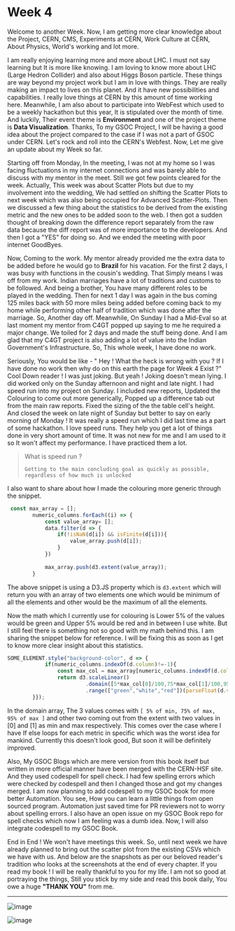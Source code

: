 # Week 4

Welcome to another Week. Now, I am getting more clear knowledge about the Project, CERN, CMS, Experiments at CERN, Work Culture at CERN, About Physics, World's working and lot more. 

I am really enjoying learning more and more about LHC. I must not say learning but It is more like knowing. I am loving to know more about LHC (Large Hedron Collider) and also about Higgs Boson particle. These things are way beyond my project work but I am in love with things. They are really making an impact to lives on this planet. And it have new possibilities and capabilities. I really love things at CERN by this amount of time working here. 
Meanwhile, I am also about to participate into WebFest which used to be a weekly hackathon but this year, It is stipulated over the month of time. And luckily, Their event theme is **Environment** and one of the project theme is **Data Visualization**. Thanks, To my GSOC Project, I will be having a good idea about the project compared to the case if I was not a part of GSOC under CERN. Let's rock and roll into the CERN's Webfest. Now, Let me give an update about my Week so far.

Starting off from Monday, In the meeting, I was not at my home so I was facing fluctuations in my internet connections and was barely able to discuss with my mentor in the meet. Still we got few points cleared for the week. Actually, This week was about Scatter Plots but due to my involvement into the wedding, We had settled on shifting the Scatter Plots to next week which was also being occupied for Advanced Scatter-Plots. Then we discussed a few thing about the statistics to be derived from the existing metric and the new ones to be added soon to the web.  I then got a sudden thought of breaking down the difference report separately from the raw data because the diff report was of more importance to the developers. And then I got a "YES" for doing so. And we ended the meeting with poor internet GoodByes. 

Now, Coming to the work. My mentor already provided me the extra data to be added before he would go to **Brazil** for his vacation. For the first 2 days, I was busy with functions in the cousin's wedding. That Simply means I was off from my work. Indian marriages have a lot of traditions and customs to be followed. And being a brother, You have many different roles to be played in the wedding. Then for next 1 day I was again in the bus coming 125 miles back with 50 more miles being added before coming back to my home while performing other half of tradition which was done after the marriage. So, Another day off. Meanwhile, On Sunday I had a Mid-Eval so at last moment my mentor from C4GT popped up saying to me he required a major change. We toiled for 2 days and made the stuff being done. And I am glad that my C4GT project is also adding a lot of value into the Indian Government's Infrastructure. So, This whole week, I have done no work. 

Seriously, You would be like - " Hey ! What the heck is wrong with you ? If I have done no work then why do on this earth the page for Week 4 Exist ?" Cool Down reader ! I was just joking. But yeah ! Joking doesn't mean lying. I did worked only on the Sunday afternoon and night and late night. I had speed run into my project on Sunday. I included new reports, Updated the Colouring to come out more generically, Popped up a difference tab out from the main raw reports. Fixed the sizing of the the table cell's height. And closed the week on late night of Sunday but better to say on early morning of Monday ! It was really a speed run which I did last time as a part of some hackathon. I love speed runs. They help you get a lot of things done in very short amount of time. It was not new for me and I am used to it so It won't affect my performance. I have practiced them a lot.

> What is speed run ? 
>
>```Getting to the main concluding goal as quickly as possible, regardless of how much is unlocked```

I also want to share about how I made the colouring more generic through the snippet.

```JavaScript
 const max_array = [];
        numeric_columns.forEach((i) => {
            const value_array= [];
            data.filter(d => {
                if(!isNaN(d[i]) && isFinite(d[i])){
                    value_array.push(d[i]);
                }
            })
            
            max_array.push(d3.extent(value_array));
        }
```
The above snippet is using a D3.JS property which is `d3.extent` which will return you with an array of two elements one which would be minimum of all the elements and other would be the maximum of all the elements. 

Now the math which I currently use for colouring is Lower 5% of the values would be green and Upper 5% would be red and in between I use white. But I still feel there is something not so good with my math behind this. I am sharing the snippet below for reference. I will be fixing this as soon as I get to know more clear insight about this statistics. 

```JavaScript
SOME_ELEMENT.style("background-color", d => {
            if(numeric_columns.indexOf(d.column)!=-1){
                const max_col = max_array[numeric_columns.indexOf(d.column)]
                return d3.scaleLinear()
                         .domain([5*max_col[0]/100,75*max_col[1]/100,95*max_col[1]/100])
                         .range(["green","white","red"])(parseFloat(d.value));
        }});
```

In the domain array, The 3 values comes with `[ 5% of min, 75% of max, 95% of max ]` and other two coming out from the extent with two values in [0] and [1] as min and max respectively. This comes over the case where I have If else loops for each metric in specific which was the worst idea for mankind. Currently this doesn't look good, But soon it will be definitely improved. 

Also, My GSOC Blogs which are mere version from this book itself but written in more official manner have been merged with the CERN-HSF site. And they used codespell for spell check. I had few spelling errors which were checked by codespell and then I changed those and got my changes merged. I am now planning to add codespell to my GSOC book for more better Automation. You see, How you can learn a little things from open sourced program. Automation just saved time for PR reviewers not to worry about spelling errors. I also have an open issue on my GSOC Book repo for spell checks which now I am feeling was a dumb idea. Now, I will also integrate codespell to my GSOC Book.

End in End ! We won't have meetings this week. So, until next week we have already planned to bring out the scatter plot from the existing CSVs which we have with us. And below are the snapshots as per our beloved reader's tradition who looks at the screenshots at the end of every chapter. If you read my book ! I will be really thankful to you for my life. I am not so good at portraying the things, Still you stick by my side and read this book daily, You owe a huge **"THANK YOU"** from me. 

---
![image](https://user-images.githubusercontent.com/79367883/178314121-251bc343-46c9-497b-9e01-d054555a666b.png)

![image](https://user-images.githubusercontent.com/79367883/178314262-c0ed6553-7564-44ab-ab7f-6cde31c3be08.png)

